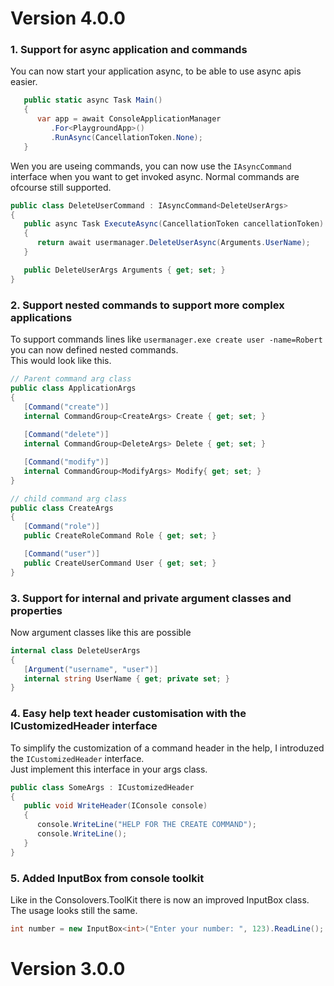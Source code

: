 # Version 4.0.0
### 1. Support for async application and commands

You can now start your application async, to be able to use async apis easier.

```c#
   public static async Task Main()
   {
      var app = await ConsoleApplicationManager
         .For<PlaygroundApp>()
         .RunAsync(CancellationToken.None);
   }
```
Wen you are useing commands, you can now use the `IAsyncCommand` interface when you want to get invoked async.
Normal commands are ofcourse still supported.

```c#
public class DeleteUserCommand : IAsyncCommand<DeleteUserArgs>
{
   public async Task ExecuteAsync(CancellationToken cancellationToken)
   {
      return await usermanager.DeleteUserAsync(Arguments.UserName);
   }

   public DeleteUserArgs Arguments { get; set; }
}
```

### 2. Support nested commands to support more complex applications
To support commands lines like `usermanager.exe create user -name=Robert` you can now defined nested commands.   
This would look like this.

```c#
// Parent command arg class
public class ApplicationArgs
{
   [Command("create")]
   internal CommandGroup<CreateArgs> Create { get; set; } 
   
   [Command("delete")]
   internal CommandGroup<DeleteArgs> Delete { get; set; }   

   [Command("modify")]
   internal CommandGroup<ModifyArgs> Modify{ get; set; }  
}

// child command arg class
public class CreateArgs
{
   [Command("role")]
   public CreateRoleCommand Role { get; set; }

   [Command("user")]
   public CreateUserCommand User { get; set; }
}

```



### 3. Support for internal and private argument classes and properties

Now argument classes like this are possible
```c#
internal class DeleteUserArgs
{
   [Argument("username", "user")]
   internal string UserName { get; private set; }
}
```

### 4. Easy help text header customisation with the ICustomizedHeader interface

To simplify the customization of a command header in the help, I introduzed the `ICustomizedHeader` interface.   
Just implement this interface in your args class.

```c#
public class SomeArgs : ICustomizedHeader
{
   public void WriteHeader(IConsole console)
   {
      console.WriteLine("HELP FOR THE CREATE COMMAND");
      console.WriteLine();
   }
}
```

### 5. Added InputBox from console toolkit 
Like in the Consolovers.ToolKit there is now an improved InputBox class.   
The usage looks still the same.

```c#
int number = new InputBox<int>("Enter your number: ", 123).ReadLine();
```

# Version 3.0.0
